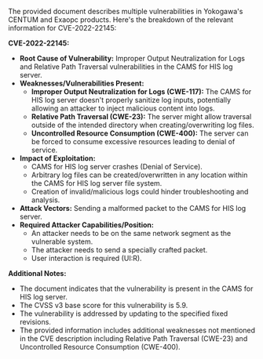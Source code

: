 The provided document describes multiple vulnerabilities in Yokogawa's CENTUM and Exaopc products. Here's the breakdown of the relevant information for CVE-2022-22145:

**CVE-2022-22145:**

*   **Root Cause of Vulnerability:** Improper Output Neutralization for Logs and Relative Path Traversal vulnerabilities in the CAMS for HIS log server.
*   **Weaknesses/Vulnerabilities Present:**
    *   **Improper Output Neutralization for Logs (CWE-117):**  The CAMS for HIS log server doesn't properly sanitize log inputs, potentially allowing an attacker to inject malicious content into logs.
    *   **Relative Path Traversal (CWE-23):** The server might allow traversal outside of the intended directory when creating/overwriting log files.
    *  **Uncontrolled Resource Consumption (CWE-400):** The server can be forced to consume excessive resources leading to denial of service.
*   **Impact of Exploitation:**
    *   CAMS for HIS log server crashes (Denial of Service).
    *   Arbitrary log files can be created/overwritten in any location within the CAMS for HIS log server file system.
    *   Creation of invalid/malicious logs could hinder troubleshooting and analysis.
*   **Attack Vectors:** Sending a malformed packet to the CAMS for HIS log server.
*   **Required Attacker Capabilities/Position:**
    *   An attacker needs to be on the same network segment as the vulnerable system.
    *   The attacker needs to send a specially crafted packet.
    *   User interaction is required (UI:R).

**Additional Notes:**

*   The document indicates that the vulnerability is present in the CAMS for HIS log server.
*   The CVSS v3 base score for this vulnerability is 5.9.
*   The vulnerability is addressed by updating to the specified fixed revisions.
*  The provided information includes additional weaknesses not mentioned in the CVE description including Relative Path Traversal (CWE-23) and Uncontrolled Resource Consumption (CWE-400).